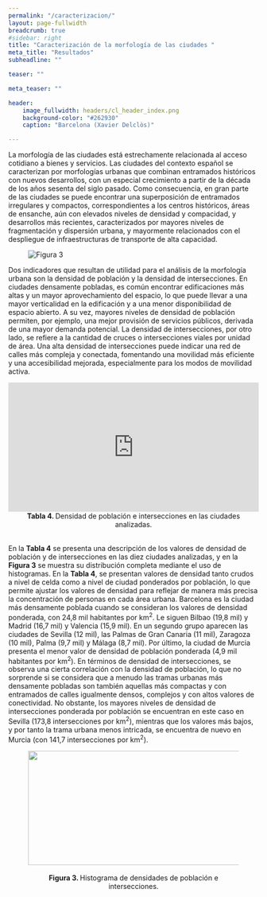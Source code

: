 ```yaml
---
permalink: "/caracterizacion/"
layout: page-fullwidth
breadcrumb: true
#sidebar: right
title: "Caracterización de la morfología de las ciudades "
meta_title: "Resultados"
subheadline: ""

teaser: ""

meta_teaser: ""

header:
    image_fullwidth: headers/cl_header_index.png
    background-color: "#262930"
    caption: "Barcelona (Xavier Delclòs)"

---
```


La morfología de las ciudades está estrechamente relacionada al acceso cotidiano a bienes y servicios. Las ciudades del contexto español 
se caracterizan por morfologías urbanas que combinan entramados históricos con nuevos desarrollos, con un especial crecimiento a partir 
de la década de los años sesenta del siglo pasado. Como consecuencia, en gran parte de las ciudades se puede encontrar una superposición 
de entramados irregulares y compactos, correspondientes a los centros históricos, áreas de ensanche, aún con elevados niveles de densidad 
y compacidad, y desarrollos más recientes, caracterizados por mayores niveles de fragmentación y dispersión urbana, y mayormente relacionados 
con el despliegue de infraestructuras de transporte de alta capacidad.

<figure>
   <img src="https://gratet.github.io/ciudades-leonardo/images/indicadores/indicador-01.png" alt="Figura 3" style="max-width: 100%; display: block; margin: 0 auto;">
</figure>


Dos indicadores que resultan de utilidad para el análisis de la morfología urbana son la densidad de población y la densidad de intersecciones. 
En ciudades densamente pobladas, es común encontrar edificaciones más altas y un mayor aprovechamiento del espacio, lo que puede llevar a una 
mayor verticalidad en la edificación y a una menor disponibilidad de espacio abierto. A su vez, mayores niveles de densidad de población 
permiten, por ejemplo, una mejor provisión de servicios públicos, derivada de una mayor demanda potencial. La densidad de intersecciones, por 
otro lado, se refiere a la cantidad de cruces o intersecciones viales por unidad de área. Una alta densidad de intersecciones puede indicar 
una red de calles más compleja y conectada, fomentando una movilidad más eficiente y una accesibilidad mejorada, especialmente para los modos 
de movilidad activa.

<center>
<!-- Taula 4 -->
    <iframe src="https://gratet.github.io/ciudades-leonardo/tablas/tabla_4.htm" width="100%" height="260" frameborder="0"></iframe>
    <figcaption style="text-align: center"><strong> Tabla 4. </strong> Densidad de población e intersecciones en las ciudades analizadas.</figcaption>
</center>
<br>

En la **Tabla 4** se presenta una descripción de los valores de densidad de población y de intersecciones en las diez ciudades analizadas, y en 
la **Figura 3** se muestra su distribución completa mediante el uso de histogramas. En la **Tabla 4**, se presentan valores de densidad tanto crudos 
a nivel de celda como a nivel de ciudad ponderados por población, lo que permite ajustar los valores de densidad para reflejar de manera más 
precisa la concentración de personas en cada área urbana. Barcelona es la ciudad más densamente poblada cuando se consideran los valores de 
densidad ponderada, con 24,8 mil habitantes por km<sup>2</sup>. Le siguen Bilbao (19,8 mil) y Madrid (16,7 mil) y Valencia (15,9 mil). En un segundo grupo 
aparecen las ciudades de Sevilla (12 mil), las Palmas de Gran Canaria (11 mil), Zaragoza (10 mil), Palma (9,7 mil) y Málaga (8,7 mil). Por último, 
la ciudad de Murcia presenta el menor valor de densidad de población ponderada (4,9 mil habitantes por km<sup>2</sup>). En términos de densidad de intersecciones, 
se observa una cierta correlación con la densidad de población, lo que no sorprende si se considera que a menudo las tramas urbanas más densamente 
pobladas son también aquellas más compactas y con entramados de calles igualmente densos, complejos y con altos valores de conectividad. No obstante, 
los mayores niveles de densidad de intersecciones ponderada por población se encuentran en este caso en Sevilla (173,8 intersecciones por km<sup>2</sup>), 
mientras que los valores más bajos, y por tanto la trama urbana menos intricada, se encuentra de nuevo en Murcia (con 141,7 intersecciones por km<sup>2</sup>).

<figure>
<!-- Figura 3 -->
<center><img src="https://gratet.github.io/ciudades-leonardo/images/svg_files/figura_3.svg" width="900px" height="230" alt="Figura 3" /></center>
    <figcaption style="text-align: center"><strong> <br>Figura 3. </strong> Histograma de densidades de población e intersecciones. </figcaption>
</figure>
